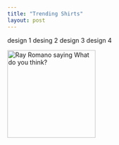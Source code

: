 ```yaml
---
title: "Trending Shirts"
layout: post
---
```


design 1
desing 2
design 3
design 4



<img src="https://media1.tenor.com/m/ofDuH0hvGh8AAAAd/so-what-do-you-think.gif" width="200" title="Ray Romano saying What do you think?" alt="Ray Romano saying What do you think?"/>
